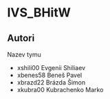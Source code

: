 # IVS_BHitW

Autori
------

Nazev tymu
- xshili00 Evgenii Shiliaev
- xbenes58 Beneš Pavel
- xbrazd22 Brázda Šimon
- xkubra00 Kubrachenko Marko
